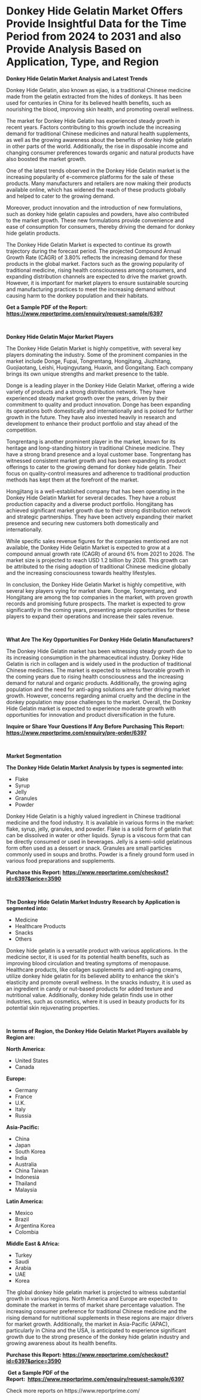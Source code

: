 <p><h1>Donkey Hide Gelatin Market Offers Provide Insightful Data for the Time Period from 2024 to 2031 and also Provide Analysis Based on Application, Type, and Region</h1></p><p><strong>Donkey Hide Gelatin Market Analysis and Latest Trends</strong></p>
<p><p>Donkey Hide Gelatin, also known as ejiao, is a traditional Chinese medicine made from the gelatin extracted from the hides of donkeys. It has been used for centuries in China for its believed health benefits, such as nourishing the blood, improving skin health, and promoting overall wellness.</p><p>The market for Donkey Hide Gelatin has experienced steady growth in recent years. Factors contributing to this growth include the increasing demand for traditional Chinese medicines and natural health supplements, as well as the growing awareness about the benefits of donkey hide gelatin in other parts of the world. Additionally, the rise in disposable income and changing consumer preferences towards organic and natural products have also boosted the market growth.</p><p>One of the latest trends observed in the Donkey Hide Gelatin market is the increasing popularity of e-commerce platforms for the sale of these products. Many manufacturers and retailers are now making their products available online, which has widened the reach of these products globally and helped to cater to the growing demand.</p><p>Moreover, product innovation and the introduction of new formulations, such as donkey hide gelatin capsules and powders, have also contributed to the market growth. These new formulations provide convenience and ease of consumption for consumers, thereby driving the demand for donkey hide gelatin products.</p><p>The Donkey Hide Gelatin Market is expected to continue its growth trajectory during the forecast period. The projected Compound Annual Growth Rate (CAGR) of 3.80% reflects the increasing demand for these products in the global market. Factors such as the growing popularity of traditional medicine, rising health consciousness among consumers, and expanding distribution channels are expected to drive the market growth. However, it is important for market players to ensure sustainable sourcing and manufacturing practices to meet the increasing demand without causing harm to the donkey population and their habitats.</p></p>
<p><strong>Get a Sample PDF of the Report:&nbsp; <a href="https://www.reportprime.com/enquiry/request-sample/6397">https://www.reportprime.com/enquiry/request-sample/6397</a></strong></p>
<p>&nbsp;</p>
<p><strong>Donkey Hide Gelatin Major Market Players</strong></p>
<p><p>The Donkey Hide Gelatin Market is highly competitive, with several key players dominating the industry. Some of the prominent companies in the market include Donge, Fupai, Tongrentang, Hongjitang, Jiuzhitang, Guojiaotang, Leishi, Huqingyutang, Huaxin, and Gongxitang. Each company brings its own unique strengths and market presence to the table.</p><p>Donge is a leading player in the Donkey Hide Gelatin Market, offering a wide variety of products and a strong distribution network. They have experienced steady market growth over the years, driven by their commitment to quality and product innovation. Donge has been expanding its operations both domestically and internationally and is poised for further growth in the future. They have also invested heavily in research and development to enhance their product portfolio and stay ahead of the competition.</p><p>Tongrentang is another prominent player in the market, known for its heritage and long-standing history in traditional Chinese medicine. They have a strong brand presence and a loyal customer base. Tongrentang has witnessed consistent market growth and has been expanding its product offerings to cater to the growing demand for donkey hide gelatin. Their focus on quality-control measures and adherence to traditional production methods has kept them at the forefront of the market.</p><p>Hongjitang is a well-established company that has been operating in the Donkey Hide Gelatin Market for several decades. They have a robust production capacity and a diverse product portfolio. Hongjitang has achieved significant market growth due to their strong distribution network and strategic partnerships. They have been actively expanding their market presence and securing new customers both domestically and internationally.</p><p>While specific sales revenue figures for the companies mentioned are not available, the Donkey Hide Gelatin Market is expected to grow at a compound annual growth rate (CAGR) of around 6% from 2021 to 2026. The market size is projected to reach USD 1.2 billion by 2026. This growth can be attributed to the rising adoption of traditional Chinese medicine globally and the increasing consciousness towards healthy lifestyles.</p><p>In conclusion, the Donkey Hide Gelatin Market is highly competitive, with several key players vying for market share. Donge, Tongrentang, and Hongjitang are among the top companies in the market, with proven growth records and promising future prospects. The market is expected to grow significantly in the coming years, presenting ample opportunities for these players to expand their operations and increase their sales revenue.</p></p>
<p>&nbsp;</p>
<p><strong>What Are The Key Opportunities For Donkey Hide Gelatin Manufacturers?</strong></p>
<p><p>The Donkey Hide Gelatin market has been witnessing steady growth due to its increasing consumption in the pharmaceutical industry. Donkey Hide Gelatin is rich in collagen and is widely used in the production of traditional Chinese medicines. The market is expected to witness favorable growth in the coming years due to rising health consciousness and the increasing demand for natural and organic products. Additionally, the growing aging population and the need for anti-aging solutions are further driving market growth. However, concerns regarding animal cruelty and the decline in the donkey population may pose challenges to the market. Overall, the Donkey Hide Gelatin market is expected to experience moderate growth with opportunities for innovation and product diversification in the future.</p></p>
<p><strong>Inquire or Share Your Questions If Any Before Purchasing This Report: <a href="https://www.reportprime.com/enquiry/pre-order/6397">https://www.reportprime.com/enquiry/pre-order/6397</a></strong></p>
<p>&nbsp;</p>
<p><strong>Market Segmentation</strong></p>
<p><strong>The Donkey Hide Gelatin Market Analysis by types is segmented into:</strong></p>
<p><ul><li>Flake</li><li>Syrup</li><li>Jelly</li><li>Granules</li><li>Powder</li></ul></p>
<p><p>Donkey Hide Gelatin is a highly valued ingredient in Chinese traditional medicine and the food industry. It is available in various forms in the market: flake, syrup, jelly, granules, and powder. Flake is a solid form of gelatin that can be dissolved in water or other liquids. Syrup is a viscous form that can be directly consumed or used in beverages. Jelly is a semi-solid gelatinous form often used as a dessert or snack. Granules are small particles commonly used in soups and broths. Powder is a finely ground form used in various food preparations and supplements.</p></p>
<p><strong>Purchase this Report:&nbsp;<a href="https://www.reportprime.com/checkout?id=6397&price=3590">https://www.reportprime.com/checkout?id=6397&price=3590</a></strong></p>
<p>&nbsp;</p>
<p><strong>The Donkey Hide Gelatin Market Industry Research by Application is segmented into:</strong></p>
<p><ul><li>Medicine</li><li>Healthcare Products</li><li>Snacks</li><li>Others</li></ul></p>
<p><p>Donkey hide gelatin is a versatile product with various applications. In the medicine sector, it is used for its potential health benefits, such as improving blood circulation and treating symptoms of menopause. Healthcare products, like collagen supplements and anti-aging creams, utilize donkey hide gelatin for its believed ability to enhance the skin's elasticity and promote overall wellness. In the snacks industry, it is used as an ingredient in candy or nut-based products for added texture and nutritional value. Additionally, donkey hide gelatin finds use in other industries, such as cosmetics, where it is used in beauty products for its potential skin rejuvenating properties.</p></p>
<p>&nbsp;</p>
<p><strong>In terms of Region, the Donkey Hide Gelatin Market Players available by Region are:</strong></p>
<p>
    <p> <strong> North America: </strong>
        <ul>
            <li>United States</li>
            <li>Canada</li>
        </ul>
        </p> 
    <p> <strong> Europe: </strong>
        <ul>
            <li>Germany</li>
            <li>France</li>
            <li>U.K.</li>
            <li>Italy</li>
            <li>Russia</li>
        </ul>
        </p> 
    <p> <strong> Asia-Pacific: </strong>
        <ul>
            <li>China</li>
            <li>Japan</li>
            <li>South Korea</li>
            <li>India</li>
            <li>Australia</li>
            <li>China Taiwan</li>
            <li>Indonesia</li>
            <li>Thailand</li>
            <li>Malaysia</li>
        </ul>
        </p> 
    <p> <strong> Latin America: </strong>
        <ul>
            <li>Mexico</li>
            <li>Brazil</li>
            <li>Argentina Korea</li>
            <li>Colombia</li>
        </ul>
        </p> 
    <p> <strong> Middle East & Africa: </strong>
        <ul>
            <li>Turkey</li>
            <li>Saudi</li>
            <li>Arabia</li>
            <li>UAE</li>
            <li>Korea</li>
        </ul>
    </p>
    </p>
<p><p>The global donkey hide gelatin market is projected to witness substantial growth in various regions. North America and Europe are expected to dominate the market in terms of market share percentage valuation. The increasing consumer preference for traditional Chinese medicine and the rising demand for nutritional supplements in these regions are major drivers for market growth. Additionally, the market in Asia-Pacific (APAC), particularly in China and the USA, is anticipated to experience significant growth due to the strong presence of the donkey hide gelatin industry and growing awareness about its health benefits.</p></p>
<p><strong>Purchase this Report: <a href="https://www.reportprime.com/checkout?id=6397&price=3590">https://www.reportprime.com/checkout?id=6397&price=3590</a></strong></p>
<p>&nbsp;<strong>Get a Sample PDF of the Report:&nbsp;&nbsp;<a href="https://www.reportprime.com/enquiry/request-sample/6397">https://www.reportprime.com/enquiry/request-sample/6397</a></strong></p>
<p><strong></strong></p>
<p>Check more reports on https://www.reportprime.com/</p>